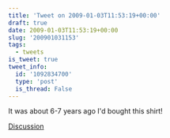 ```yaml
---
title: 'Tweet on 2009-01-03T11:53:19+00:00'
draft: true
date: 2009-01-03T11:53:19+00:00
slug: '200901031153'
tags:
  - tweets
is_tweet: true
tweet_info:
  id: '1092834700'
  type: 'post'
  is_thread: False
---
```




It was about 6-7 years ago I'd bought this shirt!

[Discussion](https://x.com/sytelus/status/1092834700)
